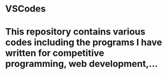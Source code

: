 # VSCodes
# This repository contains various codes including the programs I have written for competitive programming, web development,...
